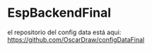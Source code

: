 # EspBackendFinal
el repositorio del config data está aqui: 
https://github.com/OscarDraw/configDataFinal